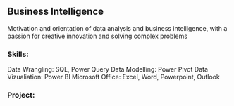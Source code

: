 ## Business Intelligence

Motivation and orientation of data analysis and business intelligence, with a passion for creative innovation and solving complex problems

### Skills:

Data Wrangling: SQL, Power Query
Data Modelling: Power Pivot
Data Vizualiation: Power BI
Microsoft Office: Excel, Word, Powerpoint, Outlook

### Project:
